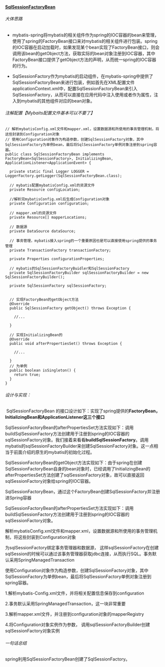 #### **[SqlSessionFactoryBean](https://www.cnblogs.com/java-chen-hao/p/11833780.html)**



###### 大体思路

- mybatis-spring将mybatis的相关组件作为spring的IOC容器的bean来管理，使用了spring的FactoryBean接口来对mybatis的相关组件进行包装。spring的IOC容器在启动加载时，如果发现某个bean实现了FactoryBean接口，则会调用该bean的getObject方法，获取实际的bean对象注册到IOC容器，其中FactoryBean接口提供了getObject方法的声明，从而统一spring的IOC容器的行为。

- SqlSessionFactory作为mybatis的启动组件，在mybatis-spring中提供了SqlSessionFactoryBean来进行包装，例如首先在XML配置文件applicationContext.xml中，配置SqlSessionFactoryBean来引入SqlSessionFactory，从而可以直接在应用代码中注入使用或者作为属性，注入到mybatis的其他组件对应的bean对象。

  

###### 	注解配置【Mybaits配置文件基本可以不要了】

```
// 解析mybatisConfig.xml文件和mapper.xml，设置数据源和所使用的事务管理机制，将这些封装到Configuration对象
// 使用Configuration对象作为构造参数，创建SqlSessionFactory对象，其中SqlSessionFactory为单例bean，最后将SqlSessionFactory单例对象注册到spring容器。
public class SqlSessionFactoryBean implements FactoryBean<SqlSessionFactory>, InitializingBean, ApplicationListener<ApplicationEvent> {

  private static final Logger LOGGER = LoggerFactory.getLogger(SqlSessionFactoryBean.class);

  // mybatis配置mybatisConfig.xml的资源文件
  private Resource configLocation;

  //解析完mybatisConfig.xml后生成Configuration对象
  private Configuration configuration;

  // mapper.xml的资源文件
  private Resource[] mapperLocations;

  // 数据源
  private DataSource dataSource;

  // 事务管理，mybatis接入spring的一个重要原因也是可以直接使用spring提供的事务管理
  private TransactionFactory transactionFactory;

  private Properties configurationProperties;

  // mybatis的SqlSessionFactoryBuidler和SqlSessionFactory
  private SqlSessionFactoryBuilder sqlSessionFactoryBuilder = new SqlSessionFactoryBuilder();

  private SqlSessionFactory sqlSessionFactory;
  
  
  // 实现FactoryBean的getObject方法
  @Override
  public SqlSessionFactory getObject() throws Exception {
  
    //...

  }
  
  // 实现InitializingBean的
  @Override
  public void afterPropertiesSet() throws Exception {
  
    //...
    
  }
  // 为单例
  public boolean isSingleton() {
    return true;
  }
}
```





###### 设计与实现：

​      SqlSessionFactoryBean 的接口设计如下：实现了spring提供的**FactoryBean，InitializingBean和ApplicationListener这三个接口**

SqlSessionFactoryBean的afterPropertiesSet方法实现如下：调用buildSqlSessionFactory方法创建用于注册到spring的IOC容器的sqlSessionFactory对象。我们接着来看看**buildSqlSessionFactory**。调用mybatis的sqlSessionFactoryBuilder来创建SqlSessionFactory对象。这一点相当于前面介绍的原生的mybatis的初始化过程。

SqlSessionFactoryBean的getObject方法实现如下：由于spring在创建SqlSessionFactoryBean自身的bean对象时，已经调用了InitializingBean的afterPropertiesSet方法创建了sqlSessionFactory对象，故可以直接返回sqlSessionFactory对象给spring的IOC容器。









SqlSessionFactoryBean，通过这个FactoryBean创建SqlSessionFactory并注册进Spring容器

SqlSessionFactoryBean的afterPropertiesSet方法实现如下：调用buildSqlSessionFactory方法创建用于注册到spring的IOC容器的sqlSessionFactory对象。

解析mybatisConfig.xml文件和mapper.xml，设置数据源和所使用的事务管理机制，将这些封装到Configuration对象

为sqlSessionFactory绑定事务管理器和数据源， 这样sqlSessionFactory在创建sqlSession的时候可以通过该事务管理器获取jdbc连接，从而执行SQL。事务默认采用SpringManagedTransaction

使用Configuration对象作为构造参数，创建SqlSessionFactory对象，其中SqlSessionFactory为单例bean，最后将SqlSessionFactory单例对象注册到spring容器。

1.解析mybatis-Config.xml文件，并将相关配置信息保存到configuration

2.事务默认采用SpringManagedTransaction，这一块非常重要

3.解析mapper.xml文件，并注册到configuration对象的mapperRegistry

4.将Configuration对象实例作为参数， 调用sqlSessionFactoryBuilder创建sqlSessionFactory对象实例



###### 一句话总结

spring利用SqlSessionFactoryBean创建了SqlSessionFactory。